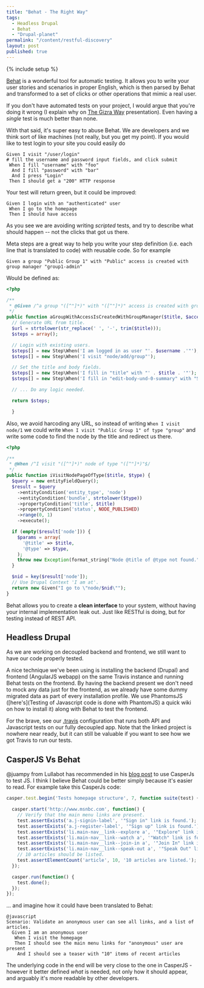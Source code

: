 ```yaml
---
title: "Behat - The Right Way"
tags:
  - Headless Drupal
  - Behat
  - "Drupal-planet"
permalink: "/content/restful-discovery"
layout: post
published: true
---
```


{% include setup %}

[Behat](http://docs.behat.org/en/v2.5/) is a wonderful tool for automatic testing. It allows you to write your user stories and scenarios in proper English, which is then parsed by Behat and transformed to a set of clicks or other operations that mimic a real user.

If you don't have automated tests on your project, I would argue that you're doing it wrong (I explain why on [The Gizra Way](https://www.getpantheon.com/blog/drupal-development-gizra-way) presentation). Even having a _single_ test is much better than none.

With that said, it's super easy to abuse Behat. We are developers and we think sort of like machines (not really, but you get my point). If you would like to test login to your site you could easily do

```cucumber
Given I visit "/user/login"
# fill the username and password input fields, and click submit
 When I fill "username" with "foo"
  And I fill "password" with "bar"
  And I press "Login"
 Then I should get a "200" HTTP response
```

Your test will return green, but it could be improved:

<!-- more -->

```cucumber
Given I login with an "authenticated" user
 When I go to the homepage
 Then I should have access
```

As you see we are avoiding writing _scripted_ tests, and try to describe what should happen -- not the clicks that got us there.

Meta steps are a great way to help you write your step definition (i.e. each line that is translated to code) with reusable code. So for example

```cucumber
Given a group "Public Group 1" with "Public" access is created with group manager "group1-admin"
```

Would be defined as:

```php
<?php

/**
 * @Given /^a group "([^"]*)" with "([^"]*)" access is created with group manager "([^"]*)"$/
 */
public function aGroupWithAccessIsCreatedWithGroupManager($title, $access, $username, $domains = NULL, $moderated = FALSE, $organizations = array()) {
  // Generate URL from title.
  $url = strtolower(str_replace(' ', '-', trim($title)));
  $steps = array();

  // Login with existing users.
  $steps[] = new Step\When('I am logged in as user "'. $username .'"');
  $steps[] = new Step\When('I visit "node/add/group"');

  // Set the title and body fields.
  $steps[] = new Step\When('I fill in "title" with "' . $title . '"');
  $steps[] = new Step\When('I fill in "edit-body-und-0-summary" with "Some text"');

  // ... Do any logic needed.

  return $steps;

  }
```

Also, we avoid harcoding any URL, so instead of writing ``When I visit node/1``
we could write ``When I visit "Public Group 1" of type "group"`` and write some
code to find the node by the title and redirect us there.

```php
<?php

/**
 * @When /^I visit "([^"]*)" node of type "([^"]*)"$/
 */
public function iVisitNodePageOfType($title, $type) {
  $query = new entityFieldQuery();
  $result = $query
    ->entityCondition('entity_type', 'node')
    ->entityCondition('bundle', strtolower($type))
    ->propertyCondition('title', $title)
    ->propertyCondition('status', NODE_PUBLISHED)
    ->range(0, 1)
    ->execute();

  if (empty($result['node'])) {
    $params = array(
      '@title' => $title,
      '@type' => $type,
    );
    throw new Exception(format_string("Node @title of @type not found.", $params));
  }

  $nid = key($result['node']);
  // Use Drupal Context 'I am at'.
  return new Given("I go to \"node/$nid\"");
}
```

Behat allows you to create a __clean interface__ to your system, without having your internal implementation leak out. Just like RESTful is doing, but for testing instead of REST API.

## Headless Drupal

As we are working on decoupled backend and frontend, we still want to have our code properly tested.

A nice technique we've been using is installing the backend (Drupal) and frontend (AngularJS webapp) on the same Travis instance and running Behat tests on the frontend. By having the backend present we don't need to mock any data just for the frontend, as we already have some dummy migrated data as part of every installation profile. We use PhantomsJS ([here's](Testing of Javascript code is done with PhantomJS) a quick wiki on how to install it) along with Behat to test the frontend.

For the brave, see our [.travis](https://github.com/Gizra/negawatt-server/blob/master/.travis.yml) configuration that runs both API and Javascript tests on our fully decoupled app. Note that the linked project is nowhere near ready, but it can still be valuable if you want to see how we got Travis to run our tests.

## CasperJS Vs Behat

@juampy from Lullabot has recommended in his [blog post](https://www.lullabot.com/blog/article/testing-front-end-casperjs) to use CasperJs to test JS. I think I believe Behat could be better simply because it's easier to read. For example take this CasperJs code:

```javascript
casper.test.begin('Tests homepage structure', 7, function suite(test) {

  casper.start('http://www.msnbc.com', function() {
    // Verify that the main menu links are present.
    test.assertExists('a.j-signin-label', '"Sign in" link is found.');
    test.assertExists('a.j-register-label', '"Sign up" link is found.');
    test.assertExists('li.main-nav__link--explore a', '"Explore" link is found.');
    test.assertExists('li.main-nav__link--watch a', '"Watch" link is found.');
    test.assertExists('li.main-nav__link--join-in a', '"Join In" link is found.');
    test.assertExists('li.main-nav__link--speak-out a', '"Speak Out" link is found.');
    // 10 articles should be listed.
    test.assertElementCount('article', 10, '10 articles are listed.');
  });

  casper.run(function() {
    test.done();
  });
});
```

... and imagine how it could have been translated to Behat:

```cucumber
@javascript
Scenario: Validate an anonymous user can see all links, and a list of articles.
  Given I am an anonymous user
   When I visit the homepage
   Then I should see the main menu links for "anonymous" user are present
    And I should see a teaser with "10" items of recent articles
```

The underlying code in the end will be very close to the one in CasperJS - however it better defined _what_ is needed, not only how it should appear, and arguably it's more readable by other developers.
